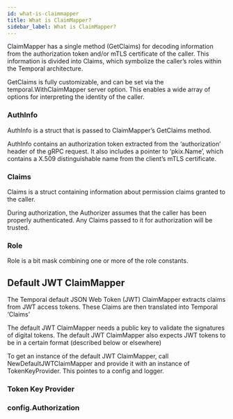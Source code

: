 ```yaml
---
id: what-is-claimmapper
title: What is ClaimMapper?
sidebar_label: What is ClaimMapper?
---
```


ClaimMapper has a single method (GetClaims) for decoding information from the authorization token and/or mTLS certificate of the caller. This information is divided into Claims, which symbolize the caller’s roles within the Temporal architecture.

GetClaims is fully customizable, and can be set via the temporal.WithClaimMapper server option. This enables a wide array of options for interpreting the identity of the caller.

### AuthInfo

AuthInfo is a struct that is passed to ClaimMapper’s GetClaims method.

AuthInfo contains an authorization token extracted from the ‘authorization’ header of the gRPC request. It also includes a pointer to ‘pkix.Name’, which contains a X.509 distinguishable name from the client’s mTLS certificate.

### Claims

Claims is a struct containing information about permission claims granted to the caller.

During authorization, the Authorizer assumes that the caller has been properly authenticated. Any Claims passed to it for authorization will be trusted.

### Role

Role is a bit mask combining one or more of the role constants.

## Default JWT ClaimMapper

The Temporal default JSON Web Token (JWT) ClaimMapper extracts claims from JWT access tokens. These Claims are then translated into Temporal ‘Claims’

The default JWT ClaimMapper needs a public key to validate the signatures of digital tokens. The default JWT ClaimMapper also expects JWT tokens to be in a certain format (described below or elsewhere)

To get an instance of the default JWT ClaimMapper, call NewDefaultJWTClaimMapper and provide it with an instance of TokenKeyProvider. This pointes to a config and logger.

### Token Key Provider

### config.Authorization
